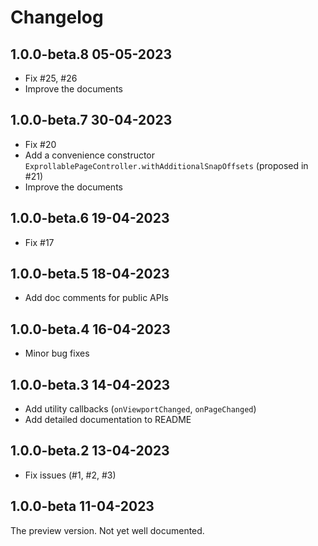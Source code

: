 # Changelog

## 1.0.0-beta.8 05-05-2023

- Fix #25, #26
- Improve the documents

## 1.0.0-beta.7 30-04-2023

- Fix #20
- Add a convenience constructor `ExprollablePageController.withAdditionalSnapOffsets` (proposed in #21)
- Improve the documents

## 1.0.0-beta.6 19-04-2023

- Fix #17

## 1.0.0-beta.5 18-04-2023

- Add doc comments for public APIs

## 1.0.0-beta.4 16-04-2023

- Minor bug fixes

## 1.0.0-beta.3 14-04-2023

- Add utility callbacks (`onViewportChanged`, `onPageChanged`)
- Add detailed documentation to README

## 1.0.0-beta.2 13-04-2023

- Fix issues (#1, #2, #3)

## 1.0.0-beta 11-04-2023

The preview version. Not yet well documented.
